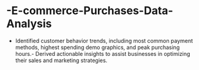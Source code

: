 # -E-commerce-Purchases-Data-Analysis
- Identified customer behavior trends, including most common payment methods, highest spending demo
graphics, and peak purchasing hours.- Derived actionable insights to assist businesses in optimizing their sales and marketing strategies.
